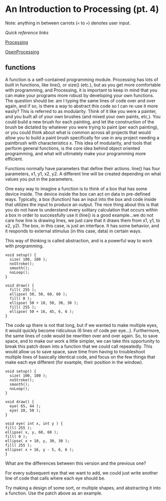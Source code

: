 # An Introduction to Processing (pt. 4)

Note: anything in between carrots (`<` to `>`) denotes user input.

*Quick reference links*

[Processing](http://processing.org/)

[OpenProcessing](http://www.openprocessing.org/)

## functions

A function is a self-contained programming module. Processing has lots of built in functions, like line(), or size() (etc.), but as you get more comfortable with programming, and Processing, it is important to keep in mind that you can make your programs more robust by developing your own functions. The question should be: am I typing the same lines of code over and over again, and if so, is there a way to abstract this code so I can re-use it more easily? This is referred to as modularity. Think of it like you were a painter, and you built all of your own brushes (and mixed your own paints, etc,). You could build a new brush for each painting, and let the construction of the brush be dictated by whatever you were trying to paint (per each painting), or you could think about what is common across all projects that would allow you to build a paint brush specifically for use in any project needing a paintbrush with characteristics x. This idea of modularity, and tools that perform general functions, is the core idea behind object oriented programming, and what will ultimately make your programming more efficient.

Functions normally have parameters that define their actions. line() has four parameters, x1, y1, x2, y2. A different line will be created depending on what values you put in the parameters.

One easy way to imagine a function is to think of a box that has some device inside. The device inside the box can act on data in pre-defined ways. Typically, a box (function) has an input into the box and code inside that utilizes the input to produce an output. The nice thing about this is that you do not have to understand every solitary calculation that occurs within a box in order to successfully use it (line() is a good example...we do not care how line is drawing lines, we just
care that it draws them from x1, y1, to x2, y2). The box, in this case, is just an interface. It has some behavior, and it responds to external stimulus (in this case, data) in certain ways.

This way of thinking is called abstraction, and is a powerful way to work with programming.

```
void setup() {
  size( 100, 100 );
  noStroke();
  smooth();
  noLoop();
}

void draw() {
  fill( 255 );
  ellipse( 50, 50, 60, 60 );
  fill( 0 );
  ellipse( 50 + 10, 50, 30, 30 );
  fill( 255 );
  ellipse( 50 + 16, 45, 6, 6 );
}
```

The code up there is not that long, but if we wanted to make multiple eyes, it would quickly become ridiculous (6 lines of code per eye...). Furthermore, the same lines of code would be rewritten over and over again. So, to save space, and to make our work a little simpler, we can take this opportunity to break this patch down into a function that we could call repeatedly. This would allow us to save space, save time from having to troubleshoot multiple lines of basically identical code, and focus on the few things that make each eye different (for example, their position in the window).

```
void setup() {
  size( 100, 100 );
  noStroke();
  smooth();
  noLoop();
}

void draw() {
  eye( 65, 44 );
  eye( 20, 50 );
}

void eye( int x, int y ) {
fill( 255 );
ellipse( x, y, 60, 60 );
fill( 0 );
ellipse( x + 10, y, 30, 30 );
fill( 255 );
ellipse( x + 16, y - 5, 6, 6 );
}
```

What are the differences between this version and the previous one?

For every subsequent eye that we want to add, we could just write another line of code that calls where each eye should be.

Try making a design of some sort, or multiple shapes, and abstracting it into a function. Use the patch above as an example.